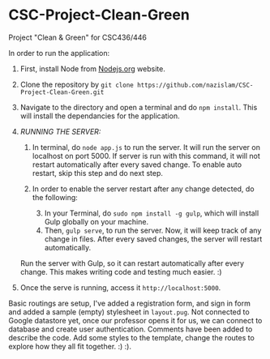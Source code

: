 # CSC-Project-Clean-Green
Project "Clean &amp; Green" for CSC436/446


In order to run the application:

1. First, install Node from [Nodejs.org](https://nodejs.org/en/) website.
2. Clone the repository by `git clone https://github.com/nazislam/CSC-Project-Clean-Green.git`
3. Navigate to the directory and open a terminal and do `npm install`. This will install the dependancies for the application.
4. *RUNNING THE SERVER:*
	1. In terminal, do `node app.js` to run the server. It will run the server on localhost on port 5000. If server is run with this command, it will not restart automatically after every saved change. To enable auto restart, skip this step and do next step.
	2. In order to enable the server restart after any change detected, do the following:
	
		3. In your Terminal, do `sudo npm install -g gulp`, which will install Gulp globally on your machine. 
		4. Then, `gulp serve`, to run the server. Now, it will keep track of any change in files. After every saved changes, the server will restart automatically.

	Run the server with Gulp, so it can restart automatically after every change. This makes writing code and testing much easier. :)

5. Once the serve is running, access it `http://localhost:5000`.

Basic routings are setup, I've added a registration form, and sign in form and added a sample (empty) stylesheet in `layout.pug`. Not connected to Google datastore yet, once our professor opens it for us, we can connect to database and create user authentication. Comments have been added to describe the code. Add some styles to the template, change the routes to explore how they all fit together. :) :). 
